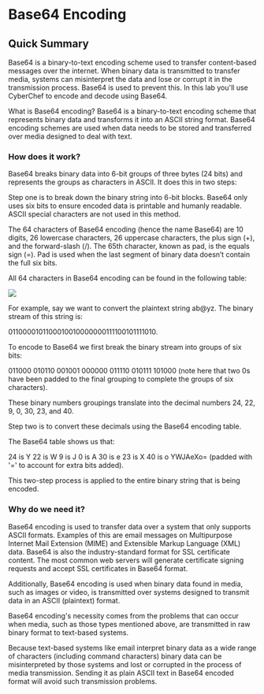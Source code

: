 # Base64 Encoding

## Quick Summary
Base64 is a binary-to-text encoding scheme used to transfer content-based messages over the internet. When binary data is transmitted to transfer media, systems can misinterpret the data and lose or corrupt it in the transmission process. Base64 is used to prevent this. In this lab you'll use CyberChef to encode and decode using Base64.

What is Base64 encoding?
Base64 is a binary-to-text encoding scheme that represents binary data and transforms it into an ASCII string format. Base64 encoding schemes are used when data needs to be stored and transferred over media designed to deal with text. 

### How does it work?
Base64 breaks binary data into 6-bit groups of three bytes (24 bits) and represents the groups as characters in ASCII. It does this in two steps:

Step one is to break down the binary string into 6-bit blocks. Base64 only uses six bits to ensure encoded data is printable and humanly readable. ASCII special characters are not used in this method.

The 64 characters of Base64 encoding (hence the name Base64) are 10 digits, 26 lowercase characters, 26 uppercase characters, the plus sign (+), and the forward-slash (/). The 65th character, known as pad, is the equals sign (=). Pad is used when the last segment of binary data doesn’t contain the full six bits.

All 64 characters in Base64 encoding can be found in the following table:

<img src="https://il-labforge-assets.origin.immersivelabs.team/uploads/ApoimuifNvpx-WeoUPfmfGu9y5qLYcbIWgDhdollKBU.png">

For example, say we want to convert the plaintext string ab@yz. The binary stream of this string is:

0110000101100010010000000111100101111010.

To encode to Base64 we first break the binary stream into groups of six bits:

011000 010110 001001 000000 011110 010111 101000 (note here that two 0s have been padded to the final grouping to complete the groups of six characters).

These binary numbers groupings translate into the decimal numbers 24, 22, 9, 0, 30, 23, and 40.

Step two is to convert these decimals using the Base64 encoding table.

The Base64 table shows us that:

24 is Y
22 is W
9 is J
0 is A
30 is e
23 is X
40 is o
YWJAeXo= (padded with '=' to account for extra bits added).

This two-step process is applied to the entire binary string that is being encoded.

### Why do we need it?
Base64 encoding is used to transfer data over a system that only supports ASCII formats. Examples of this are email messages on Multipurpose Internet Mail Extension (MIME) and Extensible Markup Language (XML) data. Base64 is also the industry-standard format for SSL certificate content. The most common web servers will generate certificate signing requests and accept SSL certificates in Base64 format.

Additionally, Base64 encoding is used when binary data found in media, such as images or video, is transmitted over systems designed to transmit data in an ASCII (plaintext) format.

Base64 encoding's necessity comes from the problems that can occur when media, such as those types mentioned above, are transmitted in raw binary format to text-based systems.

Because text-based systems like email interpret binary data as a wide range of characters (including command characters) binary data can be misinterpreted by those systems and lost or corrupted in the process of media transmission. Sending it as plain ASCII text in Base64 encoded format will avoid such transmission problems.